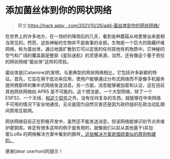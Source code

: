 # 添加菌丝体到你的网状网络

> 原文:[https://hack aday . com/2021/10/26/add-菌丝体到你的网状网络/](https://hackaday.com/2021/10/26/add-mycelium-to-your-mesh-networks/)

在世界上的许多地方，在一场好的降雨后的几天，看到各种蘑菇从地里冒出来是相当常见的。然而，这些神秘的生物并不是故事的全部。生物是一个巨大的隐藏纤维网络，称为菌丝体，通过地面扩散到它可以定居的任何其他有机物质中。它神秘的空气和广阔的覆盖面是整部《星际迷航》的灵感来源，当然，还有像这个基于劳拉的网状网络“菌丝体”这样的项目。

菌丝体是[Catamine]的发明，与更典型的网状网络相比，它包括许多新颖的特征。首先，它旨在用于低功率应用，使用户能够通过分布式网络而不是像手机服务提供商那样的集中式网络发送消息。另一方面，消息能够被加密和认证，这在目前其他网状网络如 APRS 是不可能的。这个想法是，一个大型网络，除了一个 ESP32、一个天线、[和这个软件](https://0xacab.org/radical-comms/mycelium-mesh)之外，没有任何复杂的东西，就能够在中央网络不可用的情况下安全地通信，无论是因为自然灾害还是因为政府组织在政治动乱期间禁用互联网。

网状网络目前正在积极开发中，虽然还不能发送消息，但该网络能够识别节点并维护密钥库。肯定有很多这样的例子是有用的，就像我们以前从其他基于(非加密)LoRa 的网络解决方案中看到的那样[，这些解决方案是围绕类似的原则构建的。](https://hackaday.com/2020/12/12/irc-over-lora-for-when-things-really-go-south/)

感谢[dear userhon]的提示！